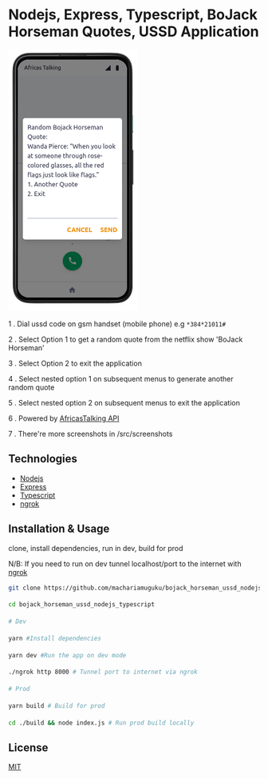 # Nodejs, Express, Typescript, BoJack Horseman Quotes, USSD Application

[![Project Screenshot-1][product-screenshot-1]](http://www.muguku.co.ke/)

1 . Dial ussd code on gsm handset (mobile phone) e.g `*384*21011#`

2 . Select Option 1 to get a random quote from the netflix show 'BoJack Horseman'

3 . Select Option 2 to exit the application

4 . Select nested option 1 on subsequent menus to generate another random quote

5 . Select nested option 2 on subsequent menus to exit the application

6 . Powered by [AfricasTalking API](https://africastalking.com/)

7 . There're more screenshots in /src/screenshots

## Technologies

- [Nodejs](https://nodejs.org/)
- [Express](https://expressjs.com/)
- [Typescript](https://www.typescriptlang.org/)
- [ngrok](https://ngrok.com/)

## Installation & Usage

clone, install dependencies, run in dev, build for prod

N/B: If you need to run on dev tunnel localhost/port to the internet with [ngrok](https://ngrok.com/)

```bash
git clone https://github.com/machariamuguku/bojack_horseman_ussd_nodejs_typescript.git

cd bojack_horseman_ussd_nodejs_typescript

# Dev

yarn #Install dependencies

yarn dev #Run the app on dev mode

./ngrok http 8000 # Tunnel port to internet via ngrok

# Prod

yarn build # Build for prod

cd ./build && node index.js # Run prod build locally
```

## License

[MIT](https://choosealicense.com/licenses/mit/)

[product-screenshot-1]: src/screenshots/3.png
